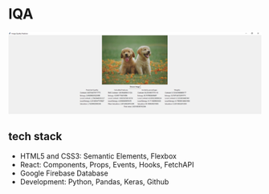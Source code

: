 # IQA

![iqa](/s1.PNG)


## tech stack

- HTML5 and CSS3: Semantic Elements, Flexbox
- React: Components, Props, Events, Hooks, FetchAPI
- Google Firebase Database
- Development: Python, Pandas, Keras, Github
